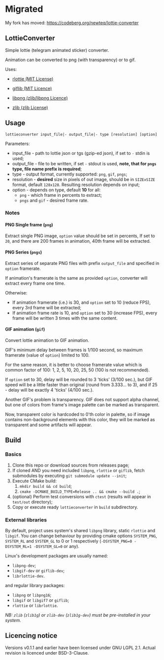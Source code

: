 # Migrated
My fork has moved: https://codeberg.org/newteq/lottie-converter

## LottieConverter
Simple lottie (telegram animated sticker) converter.

Animation can be converted to png (with transparency) or to gif.

Uses:

* [rlottie (MIT License)](https://github.com/Samsung/rlottie)

* [giflib (MIT Licence)](http://giflib.sourceforge.net)

* [libpng (zlib/libpng Licence)](http://www.libpng.org/pub/png/libpng.html)

* [zlib (zlib License)](https://zlib.net)

## Usage
`lottieconverter input_file|- output_file|- type [resolution] [option]`

Parameters:

* input_file - path to lottie json or tgs (gzip-ed json), if set to `-` stdin is used;
* output_file - file to be written, if set `-` stdout is used, **note, that for `pngs` type, file name prefix is required**;
* type - output format, currently supported: `png`, `gif`, `pngs`;
* resolution - **desired** size in pixels of out image, should be in `SIZExSIZE` format, default `128x128`. Resulting resolution depends on input;
* option - depends on type, default **10** for all:
    * `png` - which frame in percents to extract;
    * `pngs` and `gif` - desired frame rate.

### Notes
#### PNG Single frame (`png`)
Extract single PNG image, `option` value should be set in percents, 
If set to `20`, and there are 200 frames in animation, 40th frame will be extracted.

#### PNG Series (`pngs`)
Extract series of separate PNG files with prefix `output_file` and specified in `option` framerate.

If animation's framerate is the same as provided `option`, converter will extract every frame one time.

Otherwise:
* If animation framerate (i.e.) is 30, and `option` set to 10 (reduce FPS), 
every 3rd frame will be extracted;
* If animation frame rate is 10, and `option` set to 30 (increase FPS), 
every frame will be written 3 times with the same content.

#### GIF animation (`gif`)
Convert lottie animation to GIF animation.

GIF's minimum delay between frames is 1/100 second, so maximum framerate (value of `option`) limited to 100.

For the same reason, it is better to choose framerate value which is common factor of 100: 1, 2, 5, 10, 20, 25, 50 (100 is not recommended).

If `option` set to 30, delay will be rounded to 3 'ticks' (3/100 sec.), but GIF speed will be a little faster than original (round from 3.333... to 3),
and if 25 - delay will be exactly 4 'ticks' (4/100 sec.).

Another GIF's problem is transparency. GIF does not support alpha channel, 
but one of colors from frame's image palette can be marked as transparent.

Now, transparent color is hardcoded to 0'th color in palette, so if image contains non-background
elements with this color, they will be marked as transparent and some artifacts will appear.

## Build
### Basics
1. Clone this repo or download sources from releases page;
2. If cloned AND you need included `libpng`, `rlottie` or `giflib`, fetch submodules
by executing `git submodule update --init`;
3. Execute CMake build:
   1. `mkdir build && cd build`;
   2. `cmake -DCMAKE_BUILD_TYPE=Release .. && cmake --build .`;
4. (optional) Perform test conversions with `ctest` (results will appear in `test/out` directory);
5. Copy or execute ready `lottieconverter` in `build` subdirectory.

### External libraries
By default, project uses system's shared `libpng` library, 
static `rlottie` and `libgif`. 
You can change behaviour by providing cmake options 
`SYSTEM_PNG`, `SYSTEM_RL` and `SYSTEM_GL` to 0 or 1 respectively
(`-DSYSTEM_PNG=0 -DSYSTEM_RL=1 -DSYSTEM_GL=0` or any).

Linux's development packages are usually named:
* `libpng-dev`;
* `libgif-dev` or `giflib-dev`;
* `librlottie-dev`.

and regular library packages:
* `libpng` or `libpng16`;
* `libgif` or `libgif7` or `giflib`;
* `rlottie` or `librlottie`.

_NB: `zlib` (`zlib1g`) or `zlib-dev` (`zlib1g-dev`) must be pre-installed in your system._

## Licencing notice

Versions v0.1.1 and earlier have been licensed under GNU LGPL 2.1.
Actual revision is licenced under BSD-3-Clause.
